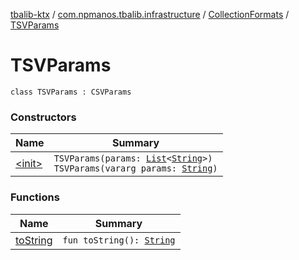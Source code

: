 [tbalib-ktx](../../../index.md) / [com.npmanos.tbalib.infrastructure](../../index.md) / [CollectionFormats](../index.md) / [TSVParams](./index.md)

# TSVParams

`class TSVParams : CSVParams`

### Constructors

| Name | Summary |
|---|---|
| [&lt;init&gt;](-init-.md) | `TSVParams(params: `[`List`](https://kotlinlang.org/api/latest/jvm/stdlib/kotlin.collections/-list/index.html)`<`[`String`](https://kotlinlang.org/api/latest/jvm/stdlib/kotlin/-string/index.html)`>)`<br>`TSVParams(vararg params: `[`String`](https://kotlinlang.org/api/latest/jvm/stdlib/kotlin/-string/index.html)`)` |

### Functions

| Name | Summary |
|---|---|
| [toString](to-string.md) | `fun toString(): `[`String`](https://kotlinlang.org/api/latest/jvm/stdlib/kotlin/-string/index.html) |
